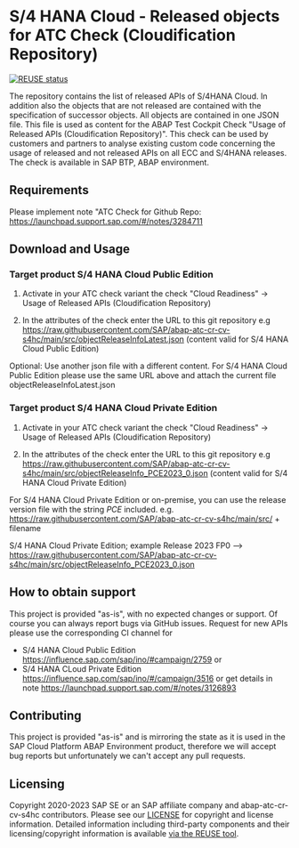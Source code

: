 # S/4 HANA Cloud - Released objects for ATC Check (Cloudification Repository)

[![REUSE status](https://api.reuse.software/badge/github.com/SAP/abap-atc-cr-cv-s4hc)](https://api.reuse.software/info/github.com/SAP/abap-atc-cr-cv-s4hc)

The repository contains the list of released APIs of S/4HANA Cloud. In addition also the objects that are not released are contained with the specification of successor objects. All objects are contained in one JSON file. This file is used as content for the ABAP Test Cockpit Check "Usage of Released APIs (Cloudification Repository)". This check can be used by customers and partners to analyse existing custom code concerning the usage of released and not released APIs on all ECC and S/4HANA releases. The check is available in SAP BTP, ABAP environment.

## Requirements

Please implement note "ATC Check for Github Repo: https://launchpad.support.sap.com/#/notes/3284711

## Download and Usage

### Target product S/4 HANA Cloud Public Edition

1. Activate in your ATC check variant the check "Cloud Readiness" -> Usage of Released APIs (Cloudification Repository)

2. In the attributes of the check enter the URL to this git repository e.g https://raw.githubusercontent.com/SAP/abap-atc-cr-cv-s4hc/main/src/objectReleaseInfoLatest.json
(content valid for S/4 HANA Cloud Public Edition)

Optional: Use another json file with a different content. For S/4 HANA Cloud Public Edition please use the same URL above and attach the current file objectReleaseInfoLatest.json

### Target product S/4 HANA Cloud Private Edition

1. Activate in your ATC check variant the check "Cloud Readiness" -> Usage of Released APIs (Cloudification Repository)

2. In the attributes of the check enter the URL to this git repository e.g https://raw.githubusercontent.com/SAP/abap-atc-cr-cv-s4hc/main/src/objectReleaseInfo_PCE2023_0.json
(content valid for S/4 HANA Cloud Private Edition)

For S/4 HANA Cloud Private Edition or on-premise, you can use the release version file with the string *PCE* included.
e.g. https://raw.githubusercontent.com/SAP/abap-atc-cr-cv-s4hc/main/src/  + filename

S/4 HANA Cloud Private Edition; example Release 2023 FP0
--> https://raw.githubusercontent.com/SAP/abap-atc-cr-cv-s4hc/main/src/objectReleaseInfo_PCE2023_0.json


## How to obtain support

This project is provided "as-is", with no expected changes or support. Of course you can always report bugs via GitHub issues.
Request for new APIs please use the corresponding CI channel for 
- S/4 HANA Cloud Public Edition https://influence.sap.com/sap/ino/#campaign/2759 or
- S/4 HANA CLoud Private Edition https://influence.sap.com/sap/ino/#/campaign/3516 or
get details in note https://launchpad.support.sap.com/#/notes/3126893

## Contributing

This project is provided "as-is" and is mirroring the state as it is used in the SAP Cloud Platform ABAP Environment product, therefore we will accept bug reports but unfortunately we can't accept any pull requests.

## Licensing

Copyright 2020-2023 SAP SE or an SAP affiliate company and abap-atc-cr-cv-s4hc contributors. Please see our [LICENSE](LICENSE) for copyright and license information. Detailed information including third-party components and their licensing/copyright information is available [via the REUSE tool](https://api.reuse.software/info/github.com/SAP/abap-atc-cr-cv-s4hc).
